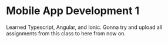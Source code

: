 # Mobile App Development 1

Learned Typescript, Angular, and Ionic. Gonna try and upload all assignments from this class to here from now on.
